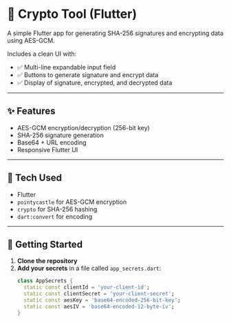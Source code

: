 # 🔐 Crypto Tool (Flutter)

A simple Flutter app for generating SHA-256 signatures and encrypting data using AES-GCM.

Includes a clean UI with:
- ✅ Multi-line expandable input field
- ✅ Buttons to generate signature and encrypt data
- ✅ Display of signature, encrypted, and decrypted data

---

## ✨ Features

- AES-GCM encryption/decryption (256-bit key)
- SHA-256 signature generation
- Base64 + URL encoding
- Responsive Flutter UI

---

## 🧱 Tech Used

- Flutter
- `pointycastle` for AES-GCM encryption
- `crypto` for SHA-256 hashing
- `dart:convert` for encoding

---

## 🏁 Getting Started

1. **Clone the repository**
2. **Add your secrets** in a file called `app_secrets.dart`:
   ```dart
   class AppSecrets {
     static const clientId = 'your-client-id';
     static const clientSecret = 'your-client-secret';
     static const aesKey = 'base64-encoded-256-bit-key';
     static const aesIV = 'base64-encoded-12-byte-iv';
   }
